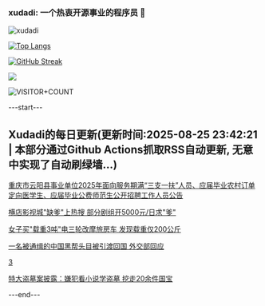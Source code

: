 ### xudadi: 一个热衷开源事业的程序员 👋

![xudadi](https://github-readme-stats-git-masterorgs-github-readme-stats-team.vercel.app/api?username=xudadi)

[![Top Langs](https://github-readme-stats.vercel.app/api/top-langs/?username=xudadi)](https://github.com/anuraghazra/github-readme-stats)

[![GitHub Streak](https://streak-stats.demolab.com?user=xudadi&locale=zh_Hans)](https://git.io/streak-stats)

![](https://raw.githubusercontent.com/xudadi/xudadi/main/assets/github-contribution-grid-snake.svg)

![VISITOR+COUNT](https://komarev.com/ghpvc/?username=xudadi&label=VISITOR+COUNT)


---start---

## Xudadi的每日更新(更新时间:2025-08-25 23:42:21 | 本部分通过Github Actions抓取RSS自动更新, 无意中实现了自动刷绿墙...)

[重庆市云阳县事业单位2025年面向服务期满“三支一扶”人员、应届毕业农村订单定向医学生、应届毕业公费师范生公开招聘工作人员公告](https://www.gongkaoleida.com/article/2586398)

[横店影视城"缺爹"上热搜 部分剧组开5000元/日求"爹"](https://m.163.com/news/article/K7QE0HGM0514BE2Q.html)

[女子买"载重3吨"电三轮改摩旅房车 发现载重仅200公斤](https://m.163.com/news/article/K7QTA0VC05561G0D.html)

[一名被通缉的中国黑帮头目被引渡回国 外交部回应](https://m.163.com/news/article/K7R0AN9N0001899O.html)

[3](https://m.163.com/touch/news/sub/domestic)

[特大盗墓案披露：嫌犯看小说学盗墓 挖走20余件国宝](https://m.163.com/news/article/K7QU9S4A053469LG.html)

---end---

